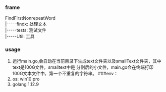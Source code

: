 ### frame
FindFirstNonrepeatWord  
|-----findx: 处理文本  
|-----tests: 测试文件  
|-----Util: 工具
### usage
1. 运行main.go,会自动在当前目录下生成text文件夹以及smallText文件夹，其中text是100G文件，smalltext中是
分割后的小文件，main.go会在终端打印100G文本文件中，第一个不重复的字符串。
###env：
1. os: win10 pro
2. golang 1.12.9